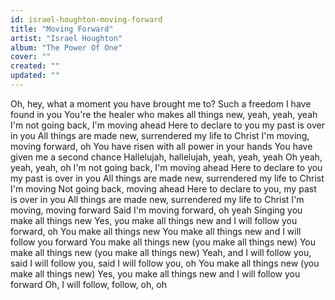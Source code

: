 ```yaml
---
id: israel-houghton-moving-forward
title: "Moving Forward"
artist: "Israel Houghton"
album: "The Power Of One"
cover: ""
created: ""
updated: ""
---
```


Oh, hey, what a moment you have brought me to?
Such a freedom I have found in you
You're the healer who makes all things new, yeah, yeah, yeah
I'm not going back, I'm moving ahead
Here to declare to you my past is over in you
All things are made new, surrendered my life to Christ
I'm moving, moving forward, oh
You have risen with all power in your hands
You have given me a second chance
Hallelujah, hallelujah, yeah, yeah, yeah
Oh yeah, yeah, yeah, oh
I'm not going back, I'm moving ahead
Here to declare to you my past is over in you
All things are made new, surrendered my life to Christ
I'm moving
Not going back, moving ahead
Here to declare to you, my past is over in you
All things are made new, surrendered my life to Christ
I'm moving, moving forward
Said I'm moving forward, oh yeah
Singing you make all things new
Yes, you make all things new and I will follow you forward, oh
You make all things new
You make all things new and I will follow you forward
You make all things new (you make all things new)
You make all things new (you make all things new)
Yeah, and I will follow you, said I will follow you, said I will follow you, oh
You make all things new (you make all things new)
Yes, you make all things new and I will follow you forward
Oh, I will follow, follow, oh, oh